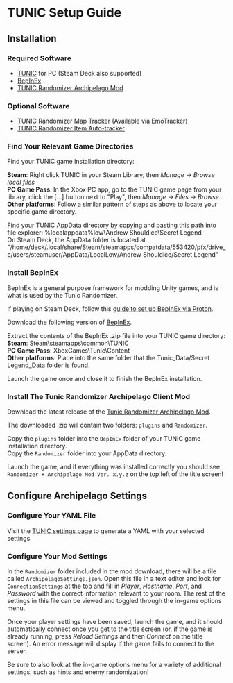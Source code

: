 # TUNIC Setup Guide

## Installation

### Required Software

- [TUNIC](https://tunicgame.com/) for PC (Steam Deck also supported)
- [BepInEx](https://builds.bepinex.dev/projects/bepinex_be/572/BepInEx_UnityIL2CPP_x64_9c2b17f_6.0.0-be.572.zip)
- [TUNIC Randomizer Archipelago Mod](https://github.com/silent-destroyer/tunic-randomizer-archipelago/releases/latest)

### Optional Software
- TUNIC Randomizer Map Tracker (Available via EmoTracker)
- [TUNIC Randomizer Item Auto-tracker](https://github.com/radicoon/tunic-rando-tracker/releases/latest)

### Find Your Relevant Game Directories

Find your TUNIC game installation directory:

**Steam**: Right click TUNIC in your Steam Library, then *Manage → Browse local files*<br>
**PC Game Pass**: In the Xbox PC app, go to the TUNIC game page from your library, click the [...] button next to "Play", then 
*Manage → Files → Browse...*<br>
**Other platforms**: Follow a similar pattern of steps as above to locate your specific game directory.

Find your TUNIC AppData directory by copying and pasting this path into file explorer: %localappdata%low\Andrew Shouldice\Secret Legend<br>
On Steam Deck, the AppData folder is located at "/home/deck/.local/share/Steam/steamapps/compatdata/553420/pfx/drive_c/users/steamuser/AppData/LocalLow/Andrew Shouldice/Secret Legend"

### Install BepInEx

BepInEx is a general purpose framework for modding Unity games, and is what is used by the Tunic Randomizer.

If playing on Steam Deck, follow this [guide to set up BepInEx via Proton](https://docs.bepinex.dev/articles/advanced/proton_wine.html).

Download the following version of [BepInEx](https://builds.bepinex.dev/projects/bepinex_be/572/BepInEx_UnityIL2CPP_x64_9c2b17f_6.0.0-be.572.zip).

Extract the contents of the BepInEx .zip file into your TUNIC game directory:<br>
**Steam**: Steam\steamapps\common\TUNIC<br>
**PC Game Pass**: XboxGames\Tunic\Content<br>
**Other platforms**: Place into the same folder that the Tunic_Data/Secret Legend_Data folder is found.

Launch the game once and close it to finish the BepInEx installation.

### Install The Tunic Randomizer Archipelago Client Mod

Download the latest release of the [Tunic Randomizer Archipelago Mod](https://github.com/silent-destroyer/tunic-randomizer-archipelago/releases/latest).

The downloaded .zip will contain two folders: `plugins` and `Randomizer`.

Copy the `plugins` folder into the `BepInEx` folder of your TUNIC game installation directory.<br>
Copy the `Randomizer` folder into your AppData directory.

Launch the game, and if everything was installed correctly you should see `Randomizer + Archipelago Mod Ver. x.y.z` on the top left of the title screen!

## Configure Archipelago Settings

### Configure Your YAML File

Visit the [TUNIC settings page](/games/Tunic/player-settings) to generate a YAML with your selected settings.

### Configure Your Mod Settings
In the `Randomizer` folder included in the mod download, there will be a file called `ArchipelagoSettings.json`. 
Open this file in a text editor and look for `ConnectionSettings` at the top and fill in *Player*, *Hostname*, *Port*, and *Password* with the correct
information relevant to your room. The rest of the settings in this file can be viewed and toggled through the in-game options menu.

Once your player settings have been saved, launch the game, and it should automatically connect once you get to the title screen 
(or, if the game is already running, press *Reload Settings* and then *Connect* on the title screen). An error message will display if
the game fails to connect to the server.

Be sure to also look at the in-game options menu for a variety of additional settings, such as hints and enemy randomization!
